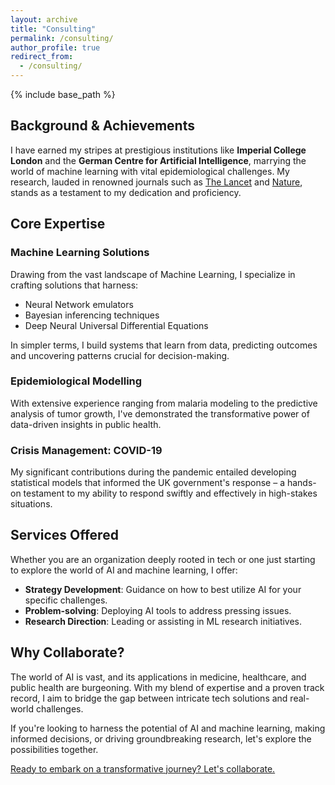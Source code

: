 ```yaml
---
layout: archive
title: "Consulting"
permalink: /consulting/
author_profile: true
redirect_from:
  - /consulting/
---
```


{% include base_path %}

## Background & Achievements
I have earned my stripes at prestigious institutions like **Imperial College London** and the **German Centre for Artificial Intelligence**, marrying the world of machine learning with vital epidemiological challenges. My research, lauded in renowned journals such as [The Lancet](https://doi.org/10.1016/S2468-2667(22)00337-1) and [Nature](https://doi.org/10.1038/s41467-023-39661-5), stands as a testament to my dedication and proficiency.

## Core Expertise

### Machine Learning Solutions
Drawing from the vast landscape of Machine Learning, I specialize in crafting solutions that harness:
- Neural Network emulators
- Bayesian inferencing techniques
- Deep Neural Universal Differential Equations

In simpler terms, I build systems that learn from data, predicting outcomes and uncovering patterns crucial for decision-making.

### Epidemiological Modelling
With extensive experience ranging from malaria modeling to the predictive analysis of tumor growth, I've demonstrated the transformative power of data-driven insights in public health.

### Crisis Management: COVID-19 
My significant contributions during the pandemic entailed developing statistical models that informed the UK government's response – a hands-on testament to my ability to respond swiftly and effectively in high-stakes situations.

## Services Offered

Whether you are an organization deeply rooted in tech or one just starting to explore the world of AI and machine learning, I offer:
- **Strategy Development**: Guidance on how to best utilize AI for your specific challenges.
- **Problem-solving**: Deploying AI tools to address pressing issues.
- **Research Direction**: Leading or assisting in ML research initiatives.

## Why Collaborate?

The world of AI is vast, and its applications in medicine, healthcare, and public health are burgeoning. With my blend of expertise and a proven track record, I aim to bridge the gap between intricate tech solutions and real-world challenges.

If you're looking to harness the potential of AI and machine learning, making informed decisions, or driving groundbreaking research, let's explore the possibilities together.

[Ready to embark on a transformative journey? Let's collaborate.](mailto:yasin.a.elmaci@gmail.com)